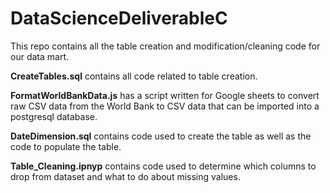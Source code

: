 # DataScienceDeliverableC

This repo contains all the table creation and modification/cleaning code for our data mart.

**CreateTables.sql** contains all code related to table creation.

**FormatWorldBankData.js** has a script written for Google sheets to convert raw CSV data from the World Bank to CSV data that can be imported into a postgresql database.

**DateDimension.sql** contains code used to create the table as well as the code to populate the table.

**Table_Cleaning.ipnyp** contains code used to determine which columns to drop from dataset and what to do about missing values.
